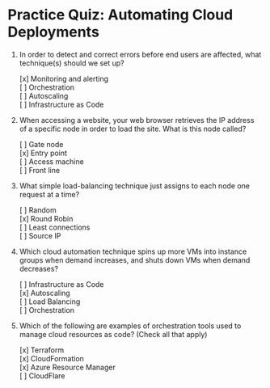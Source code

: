 # Practice Quiz: Automating Cloud Deployments

1. In order to detect and correct errors before end users are affected, what technique(s) should we set up?

    [x] Monitoring and alerting  
    [ ] Orchestration  
    [ ] Autoscaling  
    [ ] Infrastructure as Code

2. When accessing a website, your web browser retrieves the IP address of a specific node in order to load the site. What is this node called?

    [ ] Gate node  
    [x] Entry point  
    [ ] Access machine  
    [ ] Front line

3. What simple load-balancing technique just assigns to each node one request at a time?

    [ ] Random  
    [x] Round Robin  
    [ ] Least connections  
    [ ] Source IP

4. Which cloud automation technique spins up more VMs into instance groups when demand increases, and shuts down VMs when demand decreases?

    [ ] Infrastructure as Code  
    [x] Autoscaling  
    [ ] Load Balancing  
    [ ] Orchestration

5. Which of the following are examples of orchestration tools used to manage cloud resources as code? (Check all that apply)

    [x] Terraform  
    [x] CloudFormation  
    [x] Azure Resource Manager  
    [ ] CloudFlare